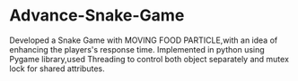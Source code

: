 # Advance-Snake-Game

Developed a Snake Game with MOVING FOOD PARTICLE,with an idea of enhancing the players's response time.
Implemented in python using Pygame library,used Threading to control both object separately and mutex lock for
shared attributes.
